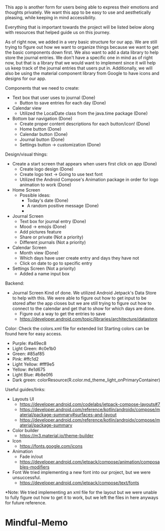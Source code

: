 This app is another form for users being able to express their emotions and thoughts privately. 
We want this app to be easy to use and aesthetically pleasing, while keeping in mind accessibility.

Everything that is important towards the project will be listed below along with resources that
helped guide us on this journey. 

As of right now, we added in a very basic structure for our app.
We are still trying to figure out how we want to organize things because we want to get the basic
components down first.
We also want to add a data library to help store the journal entries. We don't have a specific
one in mind as of right now, but that is a library that we would want to implement since it will
help us keep track of the journal entries that users put in. 
Additionally, we will also be using the material component library from Google to have icons and
designs for our app.

Components that we need to create:
- Text box that user uses to journal (Done)
  - Button to save entries for each day (Done)
- Calendar view
  - Utilized the LocalDate class from the java.time package (Done)
- Bottom bar navigation (Done)
  - Create proper content descriptions for each button/icon! (Done)
  - Home button (Done)
  - Calendar button (Done)
  - Journal button (Done)
  - Settings button -> customization (Done)

Design/visual things: 
- Create a start screen that appears when users first click on app (Done)
  - Create logo design (Done)
  - Create logo text -> Going to use text font 
  - Utilized the Android Compose's Animation package in order for logo animation to work (Done)
- Home Screen
  - Possible ideas:
    - Today's date (Done)
    - A random positive message (Done)
    - 
- Journal Screen
  - Text box for journal entry (Done)
  - Mood -> emojis (Done)
  - Add pictures feature
  - Share or private (Not a priority)
  - Different journals (Not a priority)
- Calendar Screen
  - Month view (Done)
  - Which days have user create entry and days they have not 
  - Click on date to go to specific entry
- Settings Screen (Not a priority)
  - Added a name input box 

Backend: 
- Journal Screen
Kind of done. We utilized Android Jetpack's Data Store to help with this.
We were able to figure out how to get input to be stored after the app closes but we are still
trying to figure out how to connect to the calendar and get that to show for which days are done.
  - Figure out a way to get the entries to save
  - https://developer.android.com/topic/libraries/architecture/datastore

Color: Check the colors.xml file for extended list
Starting colors can be found here for easy access. 
- Purple: #a49ec8
- Light Green: #c0e1b0
- Green: #85af85
- Pink: #ffc1d2
- Light Yellow: #fff9e5
- Yellow: #e1d675
- Light Blue: #b8e0f6
- Dark green: colorResource(R.color.md_theme_light_onPrimaryContainer)

Useful guides/links:
- Layouts UI
  - https://developer.android.com/codelabs/jetpack-compose-layouts#7
  - https://developer.android.com/reference/kotlin/androidx/compose/material/package-summary#surfaces-and-layout
  - https://developer.android.com/reference/kotlin/androidx/compose/material/package-summary
- Color builder
  - https://m3.material.io/theme-builder
- Icon 
  - https://fonts.google.com/icons
- Animation
  - Fade in/out
  - https://developer.android.com/jetpack/compose/animation/composables-modifiers
- Font
We tried implementing a new font into our project, but we were unsuccessful. 
  - https://developer.android.com/jetpack/compose/text/fonts

*Note: We tried implementing an xml file for the layout but we were unable to fully figure out how
to get it to work, but we left the files in here anyways for future reference. 
# Mindful-Memo
